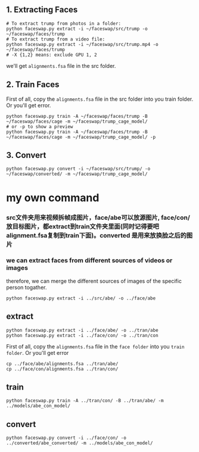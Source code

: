 ## 1. Extracting Faces
    # To extract trump from photos in a folder: 
    python faceswap.py extract -i ~/faceswap/src/trump -o ~/faceswap/faces/trump
    # To extract trump from a video file:
    python faceswap.py extract -i ~/faceswap/src/trump.mp4 -o ~/faceswap/faces/trump
    # -X {1,2} means: exclude GPU 1, 2
    
we'll get `alignments.fsa` file in the src folder. 



## 2. Train Faces
First of all, copy the `alignments.fsa` file in the src folder into you train folder. Or you'll get error.

    python faceswap.py train -A ~/faceswap/faces/trump -B ~/faceswap/faces/cage -m ~/faceswap/trump_cage_model/
    # or -p to show a preview
    python faceswap.py train -A ~/faceswap/faces/trump -B ~/faceswap/faces/cage -m ~/faceswap/trump_cage_model/ -p 
    
    
## 3. Convert

    python faceswap.py convert -i ~/faceswap/src/trump/ -o ~/faceswap/converted/ -m ~/faceswap/trump_cage_model/

    
    
# my own command

### src文件夹用来视频拆帧成图片，face/abe可以放源图片, face/con/放目标图片，都extract到train文件夹里面(同时记得要吧alignment.fsa复制到train下面)。converted 是用来放换脸之后的图片

### we can extract faces from different sources of videos or images 
therefore, we can merge the different sources of images of the specific person togather.
    
    python faceswap.py extract -i ../src/abe/ -o ../face/abe

    
## extract
    python faceswap.py extract -i ../face/abe/ -o ../tran/abe
    python faceswap.py extract -i ../face/con/ -o ../tran/con
    
First of all, copy the `alignments.fsa` file in the `face folder` into you `train folder`. Or you'll get error
    
    cp ../face/abe/alignments.fsa ../tran/abe/
    cp ../face/con/alignments.fsa ../tran/con/

## train
    python faceswap.py train -A ../tran/con/ -B ../tran/abe/ -m ../models/abe_con_model/

## convert
    python faceswap.py convert -i ../face/con/ -o ../converted/abe_converted/ -m ../models/abe_con_model/
